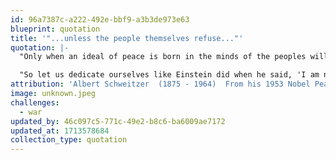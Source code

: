 ```yaml
---
id: 96a7387c-a222-492e-bbf9-a3b3de973e63
blueprint: quotation
title: '"...unless the people themselves refuse..."'
quotation: |-
  "Only when an ideal of peace is born in the minds of the peoples will the institutions set up to maintain this peace effectively fulfill the function expected of them."

  "So let us dedicate ourselves like Einstein did when he said, 'I am not only a pacifist but a militant pacifist. I am willing to fight for peace. Nothing will end war unless the people themselves refuse to go to war.'"
attribution: 'Albert Schweitzer  (1875 - 1964)  From his 1953 Nobel Peace Prize speech'
image: unknown.jpeg
challenges:
  - war
updated_by: 46c097c5-771c-49e2-b8c6-ba6009ae7172
updated_at: 1713578684
collection_type: quotation
---
```

